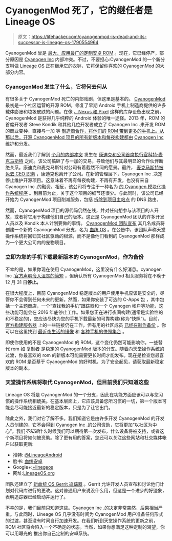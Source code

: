 # CyanogenMod 死了，它的继任者是 Lineage OS

> 原文：<https://lifehacker.com/cyanogenmod-is-dead-and-its-successor-is-lineage-os-1790554964>

CyanogenMod 曾是 [最大、应用最广的定制安卓 ROM](https://lifehacker.com/most-popular-android-rom-cyanogenmod-5915793) 。现在，它已经停产，部分原因是 [Cyanogen Inc](https://cyngn.com/) 内部冲突。不过，不要担心:CyanogenMod 的一个新分支叫做 [Lineage OS](http://lineageos.org/) 正在继承它的衣钵，它将保留你喜欢的 CyanogenMod 的大部分内容。



### **CyanogenMod 发生了什么，它将何去何从**

有很多关于 CyanogenMod 死亡的内部戏剧，但这里是基本的。 [CyanogenMod](https://en.wikipedia.org/wiki/CyanogenMod) 最初是一个社区运营的开源 ROM，修复了早期 Android 手机上制造商提供的许多载体膨胀和垃圾皮肤的问题。在像 [、Nexus 和 Pixel](http://lifehacker.com/google-phone-showdown-nexus-6p-vs-pixel-xl-1788114746) 这样的库存设备出现之前，CyanogenMod 是获得几乎纯粹的 Android 体验的唯一途径。2013 年，ROM 的首席开发者 Steve Kondik 和其他几位开发者成立了 Cyanogen Inc .来开发 ROM 的商业变种，直接与一加 等 [制造商合作，将他们的 ROM 带到更多的手机上。从那以后，开源 CyanogenMod 项目的所有新版本和每夜构建都由](https://lifehacker.com/most-popular-android-phone-of-2014-oneplus-one-1663889065) [Cyanogen Inc](https://cyngn.com/) 维护和分发。

然而，最近我们了解到 [个月的内部冲突](http://arstechnica.com/gadgets/2016/07/report-cyanogen-inc-to-layoff-20-of-workers-may-pivot-to-app-development/) 发生在 [康迪克和公司首席执行官科特·麦克马斯特](http://www.androidpolice.com/2016/12/01/steve-kondik-blames-kirt-mcmaster-for-cyanogen-incs-failure-cyanogenmod-to-reorganize-and-regroup/) 之间。该公司搞砸了与一加的交易，导致他们与其最明显的合作伙伴断绝关系。康迪克和麦克马斯特对公司有着截然不同的愿景。最终， [麦克马斯特被免去 CEO 职务](http://www.androidpolice.com/2016/10/10/kirt-mcmaster-out-as-cyanogen-inc-ceo-gets-eric-schmidted-to-executive-chairman/) ，康迪克也离开了公司。在新的管理层下，Cyanogen Inc .决定停止维护开源项目。这意味着不再有每夜构建，不再有开发，也没有来自 Cyanogen Inc .的融资。相反，该公司将专注于一种名为 [的 Cyanogen 模块化操作系统程序](https://cyngn.com/blog/the-future-of-cyanogen-and-the-untapped-power-of-mobile) 。到目前为止，关于这个项目的细节还很少。与此同时，该公司已经开始为 CyanogenMod 项目削减服务，包括 [拆除到项目主站点](https://www.cyanogenmod.org/) 的 DNS 路由。

然而，CyanogenMod 项目的源代码仍然在线，并对任何想参与该项目的人开放，或者将它用于构建他们自己的版本。这正是 CyanogenMod 团队的许多开发人员以及 Kondik 本人计划要做的事情。 [CyanogenMod 团队宣布](https://plus.google.com/+CyanogenMod/posts/RYBfQ9rTjEH) 其几名成员将创建一个新的 CyanogenMod 分支，名为 [血统 OS](http://lineageos.org/) 。在公告中，该团队声称天堂操作系统将回归其社区驱动的根源，而不是像他们看到的 CyanogenMod 那样成为一个更大公司内的宠物项目。

### **立即为您的手机下载最新版本的 CyanogenMod，作为备份**

不幸的是，如果你现在使用 CyanogenMod，这里没有什么好消息。cyanogen Inc .[官方声明令人沮丧的简短](https://cyngn.com/blog/cyanogen-services-shutting-down) ，但确认所有 CyanogenMod 相关服务将在不晚于 12 月 31 日**停止。**

在很大程度上，目前 CyanogenMod 稳定版本的用户使用手机应该是安全的，尽管你不会得到任何未来的更新。然而，如果你安装了可选的 C-Apps 包 ，其中包括一个主题商店，一个“查找我的手机”跟踪器和一个 Cyanogen 帐户等功能，这些功能可能会在 2016 年底停止工作。如果您正在进行夜间构建(通常是实验性的和不稳定的)，您应该尽快为您的手机下载最新的可靠构建(称为“快照”)。目前， [官方构建服务器](https://download.cyanogenmod.org/) 上的一些链接仍在工作，但有用的社区成员 [已经在制作备份](https://www.reddit.com/r/Android/comments/5kbnfg/cyanogen_inc_megathread/) 。你可以在这里找到 [最近夜生活的镜像](https://archive.org/download/cmarchive_nighlies) 和 [各种手机的快照集合](https://archive.org/details/cmarchive_snapshots) 。

即使你使用的不是 CyanogenMod 的 ROM，这个变化仍然可能影响你。一些替代 rom 如 [复制者](http://www.replicant.us/) 是稳定的 CyanogenMod 版本的分支。随着向天堂操作系统的过渡，你最喜欢的 rom 的新版本可能需要更长时间才能发布。现在是检查您最喜欢的 ROM 是否基于 CyanogenMod 的好时机，为了安全起见，请获取最新稳定版本的副本。



### **天堂操作系统将取代 CyanogenMod，但目前我们只知道这些**

Lineage OS 将是 CyanogenMod 的一个分支，因此在功能方面应该可以与您习惯的操作系统相媲美。在基本层面上，它应该具备您所习惯的一切，第一个版本可能会尽可能接近最新的稳定版本，只是为了让它出门。

除此之外，我们对它了解不多。我们知道它是由许多开发 CyanogenMod 的开发人员创建的，它不会得到 Cyanogen Inc .的公司资助，它将更加“以社区为中心”。我们*不知道*什么时候我们可以期待第一次发布，什么设备将被支持，或者这个新项目将如何被资助。除了更有用的答案，您还可以关注这些网站和社交媒体帐户以获取更新:

*   推特: [@LineageAndroid](https://twitter.com/LineageAndroid)
*   脸书: [血统安卓](https://www.facebook.com/LineageAndroid/)
*   Google+:[+linegeos](https://plus.google.com/113897076738126120764)
*   网址:[LineageOS.org](http://lineageos.org)

团队还建立了 [新血统 OS Gerrit 追踪器](https://www.xda-developers.com/the-official-gerrit-for-lineageos-is-now-up/) 。Gerrit 允许开发人员宣布和讨论他们计划对代码库进行的更改。这对普通用户来说没什么用，但这是一个进步的好迹象，表明追踪器已经启动并运行了。

不幸的是，我们目前只知道这些。Cyanogen Inc .的决定非常突然，后果相当严重。与此同时，Lineage OS 几乎没有时间为 CyanogenMod 用户准备任何形式的过渡，甚至没有时间自行加速开发。在我们听到天堂操作系统的更新之前，ROM 社区将会陷入一个不确定的状态。当然，如果你想满足这种定制的渴望，你可以用曝光的 推出你自己定制的安卓系统。